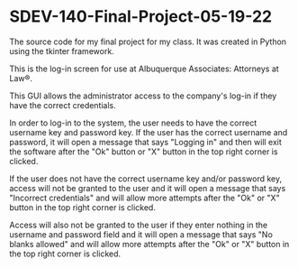 # SDEV-140-Final-Project-05-19-22
The source code for my final project for my class. It was created in Python using the tkinter framework.

This is the log-in screen for use at Albuquerque Associates: Attorneys at Law®.

This GUI allows the administrator access to the company's log-in if they have the correct credentials.

In order to log-in to the system, the user needs to have the correct username key and password key. 
If the user has the correct username and password, it will open a message that says "Logging in" and 
then will exit the software after the "Ok" button or "X" button in the top right corner is clicked.

If the user does not have the correct username key and/or password key, access will not be granted to 
the user and it will open a message that says "Incorrect credentials" and will allow more attempts after 
the "Ok" or "X" button in the top right corner is clicked.

Access will also not be granted to the user if they enter nothing in the username and password field and 
it will open a message that says "No blanks allowed" and will allow more attempts after the "Ok" or "X" 
button in the top right corner is clicked.
